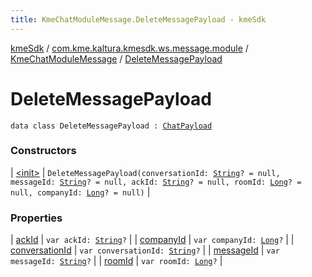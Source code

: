 ```yaml
---
title: KmeChatModuleMessage.DeleteMessagePayload - kmeSdk
---
```


[kmeSdk](../../../index.html) / [com.kme.kaltura.kmesdk.ws.message.module](../../index.html) / [KmeChatModuleMessage](../index.html) / [DeleteMessagePayload](./index.html)

# DeleteMessagePayload

`data class DeleteMessagePayload : `[`ChatPayload`](../-chat-payload/index.html)

### Constructors

| [&lt;init&gt;](-init-.html) | `DeleteMessagePayload(conversationId: `[`String`](https://kotlinlang.org/api/latest/jvm/stdlib/kotlin/-string/index.html)`? = null, messageId: `[`String`](https://kotlinlang.org/api/latest/jvm/stdlib/kotlin/-string/index.html)`? = null, ackId: `[`String`](https://kotlinlang.org/api/latest/jvm/stdlib/kotlin/-string/index.html)`? = null, roomId: `[`Long`](https://kotlinlang.org/api/latest/jvm/stdlib/kotlin/-long/index.html)`? = null, companyId: `[`Long`](https://kotlinlang.org/api/latest/jvm/stdlib/kotlin/-long/index.html)`? = null)` |

### Properties

| [ackId](ack-id.html) | `var ackId: `[`String`](https://kotlinlang.org/api/latest/jvm/stdlib/kotlin/-string/index.html)`?` |
| [companyId](company-id.html) | `var companyId: `[`Long`](https://kotlinlang.org/api/latest/jvm/stdlib/kotlin/-long/index.html)`?` |
| [conversationId](conversation-id.html) | `var conversationId: `[`String`](https://kotlinlang.org/api/latest/jvm/stdlib/kotlin/-string/index.html)`?` |
| [messageId](message-id.html) | `var messageId: `[`String`](https://kotlinlang.org/api/latest/jvm/stdlib/kotlin/-string/index.html)`?` |
| [roomId](room-id.html) | `var roomId: `[`Long`](https://kotlinlang.org/api/latest/jvm/stdlib/kotlin/-long/index.html)`?` |

